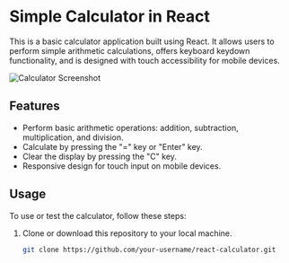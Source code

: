 # Simple Calculator in React

This is a basic calculator application built using React. It allows users to perform simple arithmetic calculations, offers keyboard keydown functionality, and is designed with touch accessibility for mobile devices.

![Calculator Screenshot](screenshot.png)

## Features

- Perform basic arithmetic operations: addition, subtraction, multiplication, and division.
- Calculate by pressing the "=" key or "Enter" key.
- Clear the display by pressing the "C" key.
- Responsive design for touch input on mobile devices.

## Usage

To use or test the calculator, follow these steps:

1. Clone or download this repository to your local machine.

   ```bash
   git clone https://github.com/your-username/react-calculator.git
